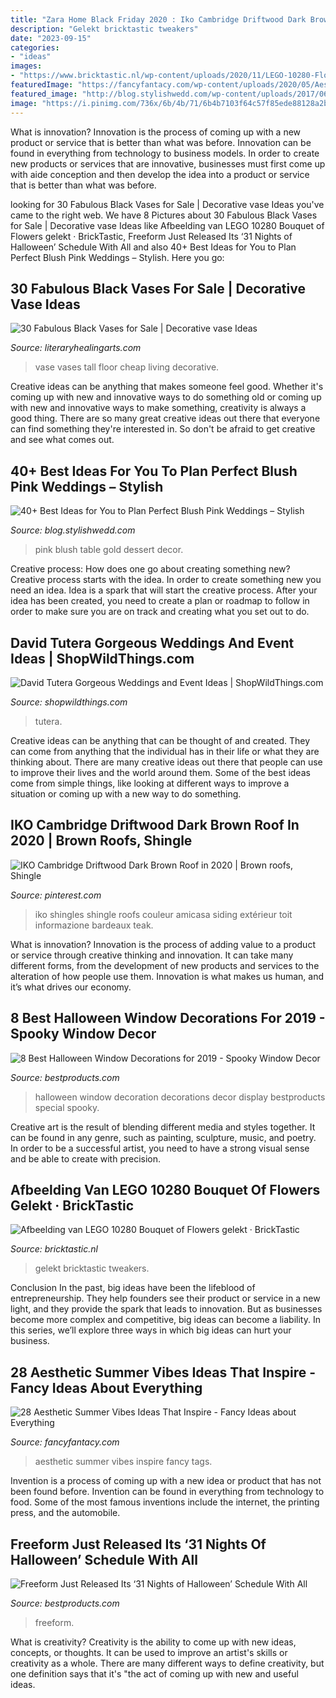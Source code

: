 ```yaml
---
title: "Zara Home Black Friday 2020 : Iko Cambridge Driftwood Dark Brown Roof In 2020"
description: "Gelekt bricktastic tweakers"
date: "2023-09-15"
categories:
- "ideas"
images:
- "https://www.bricktastic.nl/wp-content/uploads/2020/11/LEGO-10280-Flower-Bouquet.jpg"
featuredImage: "https://fancyfantacy.com/wp-content/uploads/2020/05/Aesthetic-Summer-Vibes-Ideas-That-Inspire-23.jpg"
featured_image: "http://blog.stylishwedd.com/wp-content/uploads/2017/06/Cute-Blush-Pink-and-Gold-Dessert-Table-Decor.jpg"
image: "https://i.pinimg.com/736x/6b/4b/71/6b4b7103f64c57f85ede88128a2be65e.jpg"
---
```



What is innovation?
Innovation is the process of coming up with a new product or service that is better than what was before. Innovation can be found in everything from technology to business models. In order to create new products or services that are innovative, businesses must first come up with aide conception and then develop the idea into a product or service that is better than what was before.

	

		
looking for 30 Fabulous Black Vases for Sale | Decorative vase Ideas you've came to the right web. We have 8 Pictures about 30 Fabulous Black Vases for Sale | Decorative vase Ideas like Afbeelding van LEGO 10280 Bouquet of Flowers gelekt · BrickTastic, Freeform Just Released Its ‘31 Nights of Halloween’ Schedule With All and also 40+ Best Ideas for You to Plan Perfect Blush Pink Weddings – Stylish. Here you go:
		
    
## 30 Fabulous Black Vases For Sale | Decorative Vase Ideas

<img loading=lazy src="https://www.literaryhealingarts.com/wp-content/uploads/black-vases-for-sale-of-cheap-floor-vase-home-design-in-interesting-black-tall-floor-vase-for-exciting-living-room-design-glass-very-vases-sale-cheap-decorative.jpg" onerror="this.onerror=null;this.src='https://tse3.mm.bing.net/th?id=OIP._ds9mXUQjQy9sgjf1pvcDAHaLk&amp;pid=15.1';" alt="30 Fabulous Black Vases for Sale | Decorative vase Ideas">

_Source: literaryhealingarts.com_

>vase vases tall floor cheap living decorative. 

	

Creative ideas can be anything that makes someone feel good. Whether it's coming up with new and innovative ways to do something old or coming up with new and innovative ways to make something, creativity is always a good thing. There are so many great creative ideas out there that everyone can find something they're interested in. So don't be afraid to get creative and see what comes out.

    
## 40+ Best Ideas For You To Plan Perfect Blush Pink Weddings – Stylish

<img loading=lazy src="http://blog.stylishwedd.com/wp-content/uploads/2017/06/Cute-Blush-Pink-and-Gold-Dessert-Table-Decor.jpg" onerror="this.onerror=null;this.src='https://tse3.mm.bing.net/th?id=OIP.X4aclaCCHruLNy0glYJjlAHaKh&amp;pid=15.1';" alt="40+ Best Ideas for You to Plan Perfect Blush Pink Weddings – Stylish">

_Source: blog.stylishwedd.com_

>pink blush table gold dessert decor. 

	

Creative process: How does one go about creating something new?
Creative process starts with the idea. In order to create something new you need an idea. Idea is a spark that will start the creative process. After your idea has been created, you need to create a plan or roadmap to follow in order to make sure you are on track and creating what you set out to do.

    
## David Tutera Gorgeous Weddings And Event Ideas | ShopWildThings.com

<img loading=lazy src="https://cdn11.bigcommerce.com/s-x1vm6a4952/content/gallery/inspiration-david-tutera-events-69.jpg" onerror="this.onerror=null;this.src='https://tse4.mm.bing.net/th?id=OIP.taGfyhStqoXoWHLx-9QXOgHaE7&amp;pid=15.1';" alt="David Tutera Gorgeous Weddings and Event Ideas | ShopWildThings.com">

_Source: shopwildthings.com_

>tutera. 

	

Creative ideas can be anything that can be thought of and created. They can come from anything that the individual has in their life or what they are thinking about. There are many creative ideas out there that people can use to improve their lives and the world around them. Some of the best ideas come from simple things, like looking at different ways to improve a situation or coming up with a new way to do something.

    
## IKO Cambridge Driftwood Dark Brown Roof In 2020 | Brown Roofs, Shingle

<img loading=lazy src="https://i.pinimg.com/736x/6b/4b/71/6b4b7103f64c57f85ede88128a2be65e.jpg" onerror="this.onerror=null;this.src='https://tse1.mm.bing.net/th?id=OIP.Fr07ZicDacIzJwosbDlcVQHaFj&amp;pid=15.1';" alt="IKO Cambridge Driftwood Dark Brown Roof in 2020 | Brown roofs, Shingle">

_Source: pinterest.com_

>iko shingles shingle roofs couleur amicasa siding extérieur toit informazione bardeaux teak. 

	

What is innovation?
Innovation is the process of adding value to a product or service through creative thinking and innovation. It can take many different forms, from the development of new products and services to the alteration of how people use them. Innovation is what makes us human, and it’s what drives our economy.

    
## 8 Best Halloween Window Decorations For 2019 - Spooky Window Decor

<img loading=lazy src="https://hips.hearstapps.com/hmg-prod.s3.amazonaws.com/images/halloween-window-decor-1565372438.jpg?crop=1xw:1xh;center,top&amp;resize=1200:*" onerror="this.onerror=null;this.src='https://tse3.mm.bing.net/th?id=OIP.rkvr33JooPY_tsmOe-OSeAHaDt&amp;pid=15.1';" alt="8 Best Halloween Window Decorations for 2019 - Spooky Window Decor">

_Source: bestproducts.com_

>halloween window decoration decorations decor display bestproducts special spooky. 

	

Creative art is the result of blending different media and styles together. It can be found in any genre, such as painting, sculpture, music, and poetry. In order to be a successful artist, you need to have a strong visual sense and be able to create with precision.

    
## Afbeelding Van LEGO 10280 Bouquet Of Flowers Gelekt · BrickTastic

<img loading=lazy src="https://www.bricktastic.nl/wp-content/uploads/2020/11/LEGO-10280-Flower-Bouquet.jpg" onerror="this.onerror=null;this.src='https://tse2.mm.bing.net/th?id=OIP.twzl6GqqNmLZamjrOwEFJgHaD8&amp;pid=15.1';" alt="Afbeelding van LEGO 10280 Bouquet of Flowers gelekt · BrickTastic">

_Source: bricktastic.nl_

>gelekt bricktastic tweakers. 

	

Conclusion
In the past, big ideas have been the lifeblood of entrepreneurship. They help founders see their product or service in a new light, and they provide the spark that leads to innovation. But as businesses become more complex and competitive, big ideas can become a liability. In this series, we’ll explore three ways in which big ideas can hurt your business.

    
## 28 Aesthetic Summer Vibes Ideas That Inspire - Fancy Ideas About Everything

<img loading=lazy src="https://fancyfantacy.com/wp-content/uploads/2020/05/Aesthetic-Summer-Vibes-Ideas-That-Inspire-23.jpg" onerror="this.onerror=null;this.src='https://tse4.mm.bing.net/th?id=OIP.4oSUSEJ4DY5MsXg4M1vGvQHaLH&amp;pid=15.1';" alt="28 Aesthetic Summer Vibes Ideas That Inspire - Fancy Ideas about Everything">

_Source: fancyfantacy.com_

>aesthetic summer vibes inspire fancy tags. 

	

Invention is a process of coming up with a new idea or product that has not been found before. Invention can be found in everything from technology to food. Some of the most famous inventions include the internet, the printing press, and the automobile.

    
## Freeform Just Released Its ‘31 Nights Of Halloween’ Schedule With All

<img loading=lazy src="https://hips.hearstapps.com/hmg-prod.s3.amazonaws.com/images/freeform-31-days-of-halloween-movie-schedule-2020-social-1598982972.jpg?crop=1.00xw:1.00xh;0,0&amp;resize=1200:*" onerror="this.onerror=null;this.src='https://tse3.mm.bing.net/th?id=OIP.n8TvCrNTXNkQnCmEh77dzQHaDt&amp;pid=15.1';" alt="Freeform Just Released Its ‘31 Nights of Halloween’ Schedule With All">

_Source: bestproducts.com_

>freeform. 

	

What is creativity?
Creativity is the ability to come up with new ideas, concepts, or thoughts. It can be used to improve an artist's skills or creativity as a whole. There are many different ways to define creativity, but one definition says that it's "the act of coming up with new and useful ideas.

